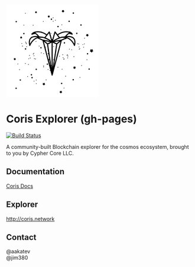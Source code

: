 <img src="./src/assets/img/Coris_logo_dark.png" width="250" height="250">

# Coris Explorer (gh-pages)

[![Build Status](https://travis-ci.com/cyphercore-dev/coris-gh-pages.svg?branch=master)](https://travis-ci.com/cyphercore-dev/coris-gh-pages)

A community-built Blockchain explorer for the cosmos ecosystem, brought to you by Cypher Core LLC.

## Documentation
[Coris Docs](http://docs.coris.network/index.html)

## Explorer
http://coris.network

## Contact
@aakatev<br/>
@jim380
